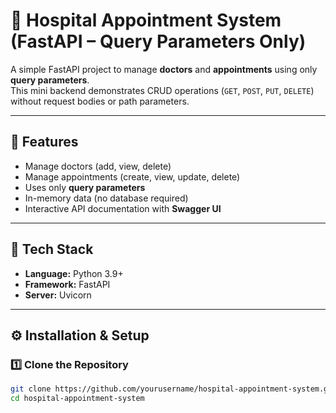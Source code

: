# 🏥 Hospital Appointment System (FastAPI – Query Parameters Only)

A simple FastAPI project to manage **doctors** and **appointments** using only **query parameters**.  
This mini backend demonstrates CRUD operations (`GET`, `POST`, `PUT`, `DELETE`) without request bodies or path parameters.

---

## 🚀 Features

- Manage doctors (add, view, delete)
- Manage appointments (create, view, update, delete)
- Uses only **query parameters**
- In-memory data (no database required)
- Interactive API documentation with **Swagger UI**

---

## 🧩 Tech Stack

- **Language:** Python 3.9+
- **Framework:** FastAPI
- **Server:** Uvicorn

---

## ⚙️ Installation & Setup

### 1️⃣ Clone the Repository
```bash
git clone https://github.com/yourusername/hospital-appointment-system.git
cd hospital-appointment-system
